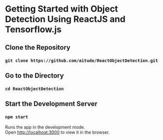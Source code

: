# Getting Started with Object Detection Using ReactJS and Tensorflow.js


## Clone the Repository

### `git clone https://github.com/aitude/ReactObjectDetection.git`

## Go to the Directory

### `cd ReactObjectDetection`

## Start the Development Server

### `npm start`

Runs the app in the development mode.\
Open [http://localhost:3000](http://localhost:3000) to view it in the browser.
